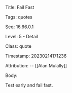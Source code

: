 Title:  Fail Fast

Tags:   quotes

Seq:    16.66.0.1

Level:  5 - Detail

Class:  quote

Timestamp: 20230214171236

Attribution: -- [[Alan Mulally]]

Body:

Test early and fail fast. 

